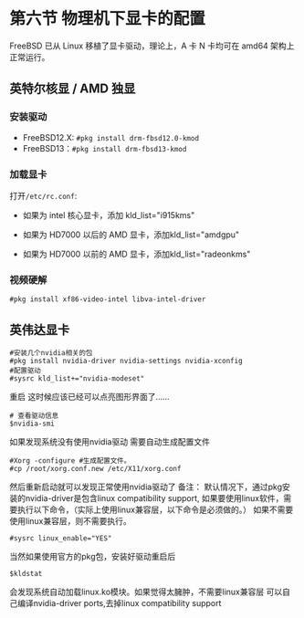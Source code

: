 # 第六节 物理机下显卡的配置

FreeBSD 已从 Linux 移植了显卡驱动，理论上，A 卡 N 卡均可在 amd64 架构上正常运行。


## 英特尔核显 / AMD 独显

### 安装驱动

- FreeBSD12.X: `#pkg install drm-fbsd12.0-kmod`
- FreeBSD13：`#pkg install drm-fbsd13-kmod`

### 加载显卡

打开`/etc/rc.conf`:

- 如果为 intel 核心显卡，添加 kld_list="i915kms"

- 如果为 HD7000 以后的 AMD 显卡，添加kld_list="amdgpu"

- 如果为 HD7000 以前的 AMD 显卡，添加kld_list="radeonkms"


### 视频硬解

`#pkg install xf86-video-intel libva-intel-driver`


## 英伟达显卡



```shell
#安装几个nvidia相关的包
#pkg install nvidia-driver nvidia-settings nvidia-xconfig
#配置驱动
#sysrc kld_list+="nvidia-modeset"

```
重启
这时候应该已经可以点亮图形界面了……

```shell
# 查看驱动信息
$nvidia-smi

```

如果发现系统没有使用nvidia驱动
需要自动生成配置文件

```shell
#Xorg -configure #生成配置文件。
#cp /root/xorg.conf.new /etc/X11/xorg.conf

```
然后重新启动就可以发现正常使用nvidia驱动了
备注：
默认情况下，通过pkg安装的nvidia-driver是包含linux compatibility support,
如果要使用linux软件，需要执行以下命令，（实际上使用linux兼容层，以下命令是必须做的。）
如果不需要使用linux兼容层，则不需要执行。

```shell
#sysrc linux_enable="YES"

```
当然如果使用官方的pkg包，安装好驱动重启后

```shell
$kldstat

```
会发现系统自动加载linux.ko模块。如果觉得太臃肿，不需要linux兼容层
可以自己编译nvidia-driver ports,去掉linux compatibility support
